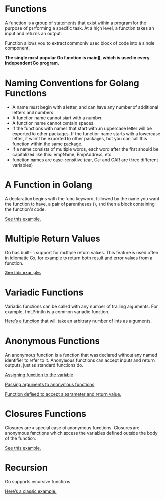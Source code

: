# Functions

A function is a group of statements that exist within a program for the purpose of performing a specific task. At a high level, a function takes an input and returns an output.

Function allows you to extract commonly used block of code into a single component.

**The single most popular Go function is main(), which is used in every independent Go program.**

# Naming Conventions for Golang Functions

- A name must begin with a letter, and can have any number of additional letters and numbers.
- A function name cannot start with a number.
- A function name cannot contain spaces.
- If the functions with names that start with an uppercase letter will be exported to other packages. If the function name starts with a lowercase letter, it won't be exported to other packages, but you can call this function within the same package.
- If a name consists of multiple words, each word after the first should be capitalized like this: empName, EmpAddress, etc.
- function names are case-sensitive (car, Car and CAR are three different variables).

# A Function in Golang

A declaration begins with the func keyword, followed by the name you want the function to have, a pair of parentheses (), and then a block containing the function's code.

[See this example.](./examples/function/main.go)

# Multiple Return Values

Go has built-in support for multiple return values. This feature is used often in idiomatic Go, for example to return both result and error values from a function.

[See this example.](./examples/multiple-return-values/main.go)

# Variadic Functions

Variadic functions can be called with any number of trailing arguments. For example, fmt.Println is a common variadic function.

[Here’s a function](./examples/variadic-functions/main.go) that will take an arbitrary number of ints as arguments.

# Anonymous Functions

An anonymous function is a function that was declared without any named identifier to refer to it. Anonymous functions can accept inputs and return outputs, just as standard functions do.

[Assigning function to the variable](./examples/assigning-function-to-variable/main.go)

[Passing arguments to anonymous functions](./examples/passing-arguments-to-anonymous-functions/main.go)

[Function defined to accept a parameter and return value.](./examples/function-accept-parameter-return-value/main.go)

# Closures Functions

Closures are a special case of anonymous functions. Closures are anonymous functions which access the variables defined outside the body of the function.

[See this example.](./examples/closures/main.go)

# Recursion

Go supports recursive functions.

[Here’s a classic example.](./examples/recursion/main.go)
